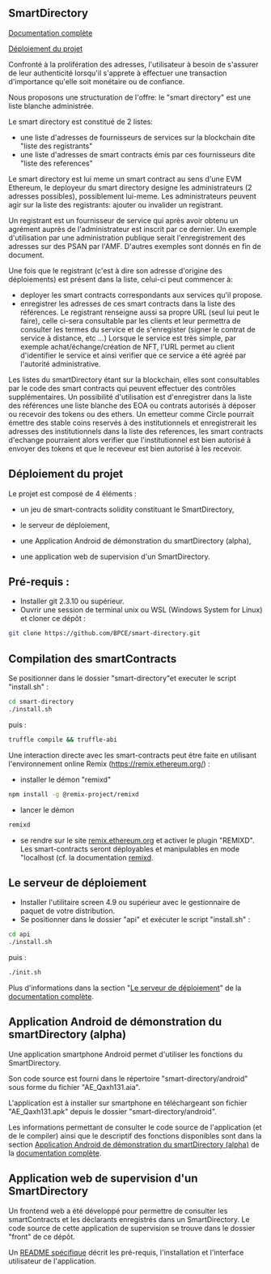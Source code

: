 
## SmartDirectory
[Documentation complète](SmartDirectory_Specifications.md)

[Déploiement du projet](<##Déploiement du projet>)

Confronté à la prolifération des adresses, l'utilisateur à besoin de s'assurer de leur authenticité lorsqu'il s'apprete à effectuer une transaction d'importance qu'elle soit monétaire ou de confiance.

Nous proposons une structuration de l'offre: le "smart directory" est une liste blanche administrée.

Le smart directory est constitué de 2 listes:
- une liste d'adresses de fournisseurs de services sur la blockchain dite "liste des registrants"
- une liste d'adresses de smart contracts émis par ces fournisseurs dite "liste des references"

Le smart directory est lui meme un smart contract au sens d'une EVM Ethereum, le deployeur du smart directory designe les administrateurs (2 adresses possibles), possiblement lui-meme. Les administrateurs peuvent agir sur la liste des registrants: ajouter ou invalider un registrant.

Un registrant est un fournisseur de service qui après avoir obtenu un agrément auprès de l'administrateur est inscrit par ce dernier. Un exemple d'utilisation par une administration publique serait l'enregistrement des adresses sur des PSAN par l'AMF. D'autres exemples sont donnés en fin de document.

Une fois que le registrant (c'est à dire son adresse d'origine des déploiements) est présent dans la liste, celui-ci peut commencer à:
- deployer les smart contracts correspondants aux services qu'il propose.
- enregistrer les adresses de ces smart contracts dans la liste des références.
Le registrant renseigne aussi sa propre URL (seul lui peut le faire), celle ci-sera consultable par les clients et leur permettra de consulter les termes du service et de s'enregister (signer le contrat de service à distance, etc ...)
Lorsque le service est très simple, par exemple achat/échange/création de NFT, l'URL permet au client d'identifier le service et ainsi verifier que ce service a été agréé par l'autorité administrative.


Les listes du smartDirectory étant sur la blockchain, elles sont consultables par le code des smart contracts qui peuvent effectuer des contrôles supplémentaires. Un possibilité d'utilisation est d'enregistrer dans la liste des références une liste blanche des EOA ou contrats autorisés à déposer ou recevoir des tokens ou des ethers. Un emetteur comme Circle pourrait émettre des stable coins reservés à des institutionnels et enregistrerait les adresses des institutionnels dans la liste des references, les smart contracts d'echange pourraient alors verifier que l'institutionnel est bien autorisé à envoyer des tokens et que le receveur est bien autorisé à les recevoir.


## Déploiement du projet

Le projet est composé de 4 éléments :

* un jeu de smart-contracts solidity constituant le SmartDirectory,

* le serveur de déploiement,

* une Application Android de démonstration du smartDirectory (alpha),

* une application web de supervision d'un SmartDirectory.


## Pré-requis : 

* Installer git 2.3.10 ou supérieur.
* Ouvrir une session de terminal unix ou WSL (Windows System for Linux) et cloner ce dépôt :

```bash
git clone https://github.com/BPCE/smart-directory.git
```

## Compilation des smartContracts
Se positionner dans le dossier "smart-directory"et executer le script "install.sh" :

```bash
cd smart-directory
./install.sh
```
puis :

```Bash
truffle compile && truffle-abi
```
Une interaction directe avec les smart-contracts peut être faite en utilisant l'environnement online Remix 
(https://remix.ethereum.org/) :
* installer le démon "remixd"

```Bash
npm install -g @remix-project/remixd
```
* lancer le démon

```Bash
remixd
```
* se rendre sur le site [remix.ethereum.org](https://remix.ethereum.org/) et activer le plugin "REMIXD". Les 
smart-contracts seront déployables et manipulables en mode "localhost (cf. la documentation [remixd](https://remix-ide.readthedocs.io/en/latest/remixd.html).

## Le serveur de déploiement
* Installer l'utilitaire screen 4.9 ou supérieur avec le gestionnaire de paquet de votre distribution.
* Se positionner dans le dossier "api" et exécuter le script "install.sh" :

```Bash
cd api
./install.sh
```
puis :

```Bash
./init.sh
```
Plus d'informations dans la section "[Le serveur de déploiement]()" de la 
[documentation complète](SmartDirectory_Specifications.md).

## Application Android de démonstration du smartDirectory (alpha)

Une application smartphone Android permet d'utiliser les fonctions du SmartDirectory.

Son code source est fourni dans le répertoire "smart-directory/android" sous forme du fichier "AE_Qaxh131.aia".

L'application est à installer sur smartphone en téléchargeant son fichier "AE_Qaxh131.apk" depuis le dossier 
"smart-directory/android".

Les informations permettant de consulter le code source de l'application (et de le compiler) ainsi que le descriptif des
fonctions disponibles sont dans la section [Application Android de démonstration du smartDirectory (alpha)]() de la 
[documentation complète](SmartDirectory_Specifications.md).

## Application web de supervision d'un SmartDirectory

Un frontend web a été développé pour permettre de consulter les smartContracts et les déclarants enregistrés dans un 
SmartDirectory.
Le code source de cette application de supervision se trouve dans le dossier "front" de ce dépôt.

Un [README spécifique](/front/README.md) décrit les pré-requis, l'installation et l'interface utilisateur de 
l'application.